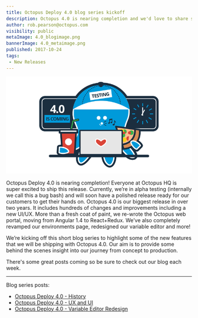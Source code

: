 ```yaml
---
title: Octopus Deploy 4.0 blog series kickoff
description: Octopus 4.0 is nearing completion and we'd love to share some of the best features and some behind-the-scenes details.
author: rob.pearson@octopus.com
visibility: public
metaImage: 4.0_blogimage.png
bannerImage: 4.0_metaimage.png
published: 2017-10-24
tags:
 - New Releases
---
```


![Octopus 4.0 coming soon](4.0_blogimage.png)

Octopus Deploy 4.0 is nearing completion! Everyone at Octopus HQ is super excited to ship this release. Currently, we’re in alpha testing (internally we call this a bug bash) and will soon have a polished release ready for our customers to get their hands on. Octopus 4.0 is our biggest release in over two years. It includes hundreds of changes and improvements including a new UI/UX. More than a fresh coat of paint, we re-wrote the Octopus web portal, moving from Angular 1.4 to React+Redux. We’ve also completely revamped our environments page, redesigned our variable editor and more!

We’re kicking off this short blog series to highlight some of the new features that we will be shipping with Octopus 4.0. Our aim is to provide some behind the scenes insight into our journey from concept to production.  

There's some great posts coming so be sure to check out our blog each week.  

---

Blog series posts:

* [Octopus Deploy 4.0 - History](/blog/2017-10/octopus-v4-history.md)
* [Octopus Deploy 4.0 - UX and UI](/blog/2017-10/octopus-v4-uxui.md)
* [Octopus Deploy 4.0 - Variable Editor Redesign](/blog/2017-10/octopus-v4-variable-editor.md)